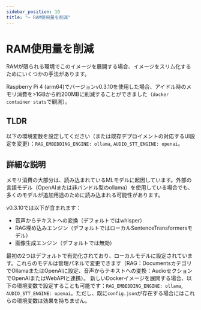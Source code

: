 ```yaml
---
sidebar_position: 10
title: "✂️ RAM使用量を削減"
---
```


# RAM使用量を削減

RAMが限られる環境でこのイメージを展開する場合、イメージをスリム化するためにいくつかの手法があります。

Raspberry Pi 4 (arm64)でバージョンv0.3.10を使用した場合、アイドル時のメモリ消費を>1GBから約200MBに削減することができました（`docker container stats`で観測）。

## TLDR

以下の環境変数を設定してください（または既存デプロイメントの対応するUI設定を変更）：`RAG_EMBEDDING_ENGINE: ollama`, `AUDIO_STT_ENGINE: openai`。

## 詳細な説明

メモリ消費の大部分は、読み込まれているMLモデルに起因しています。外部の言語モデル（OpenAIまたは非バンドル型のollama）を使用している場合でも、多くのモデルが追加用途のために読み込まれる可能性があります。

v0.3.10では以下が含まれます：

* 音声からテキストへの変換（デフォルトではwhisper）
* RAG埋め込みエンジン（デフォルトではローカルSentenceTransformersモデル）
* 画像生成エンジン（デフォルトでは無効）

最初の2つはデフォルトで有効化されており、ローカルモデルに設定されています。これらのモデルは管理パネルで変更できます（RAG：DocumentsカテゴリでOllamaまたはOpenAIに設定、音声からテキストへの変換：AudioセクションでOpenAIまたはWebAPIと連携）。
新しいDockerイメージを展開する場合、以下の環境変数で設定することも可能です：`RAG_EMBEDDING_ENGINE: ollama`, `AUDIO_STT_ENGINE: openai`。ただし、既に`config.json`が存在する場合にはこれらの環境変数は効果を持ちません。
